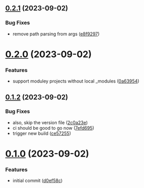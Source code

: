 ## [0.2.1](https://github.com/fxyoge/digger-config-generator/compare/v0.2.0...v0.2.1) (2023-09-02)


### Bug Fixes

* remove path parsing from args ([e8f9297](https://github.com/fxyoge/digger-config-generator/commit/e8f92972345109c39312c023065aeab703366a5e))



# [0.2.0](https://github.com/fxyoge/digger-config-generator/compare/v0.1.2...v0.2.0) (2023-09-02)


### Features

* support moduley projects without local _modules ([0a63954](https://github.com/fxyoge/digger-config-generator/commit/0a639546b22912ccd1fcb9b14cf9c40a4e395577))



## [0.1.2](https://github.com/fxyoge/digger-config-generator/compare/v0.1.0...v0.1.2) (2023-09-02)


### Bug Fixes

* also, skip the version file ([2c0a23e](https://github.com/fxyoge/digger-config-generator/commit/2c0a23eb84262ec81d0d2eb9a6ab73d49c36dfb0))
* ci should be good to go now ([7efd695](https://github.com/fxyoge/digger-config-generator/commit/7efd69594a9c98f2c2dbe09d416573b17fb6ff43))
* trigger new build ([ce57255](https://github.com/fxyoge/digger-config-generator/commit/ce5725547c10c2a529821ae32e536d7475a80390))



# [0.1.0](https://github.com/fxyoge/digger-config-generator/compare/d0ef58c858c06967a6a5c7fe47c6c6f24b30ef89...v0.1.0) (2023-09-02)


### Features

* initial commit ([d0ef58c](https://github.com/fxyoge/digger-config-generator/commit/d0ef58c858c06967a6a5c7fe47c6c6f24b30ef89))



